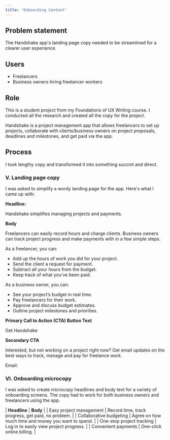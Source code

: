 ```yaml
---
title: "Onboarding Content"
---
```


## Problem statement
The Handshake app's landing page copy needed to be streamlined for a clearer user experience.

## Users
- Freelancers
- Business owners hiring freelancer workers

## Role
This is a student project from my Foundations of UX Writing course. I conducted all the research and created all the copy for the project.

Handshake is a project management app that allows freelancers to set up projects, collaborate with clients/business owners on project proposals, deadlines and milestones, and get paid via the app.

## Process
I took lengthy copy and transformed it into something succint and direct.

### V. Landing page copy
I was asked to simplify a wordy landing page for the app. Here's what I came up with:

**Headline:**

Handshake simplifies managing projects and payments.

**Body**

Freelancers can easily record hours and charge clients. Business owners can track project progress and make payments with in a few simple steps.

As a freelancer, you can:

- Add up the hours of work you did for your project.
- Send the client a request for payment.
- Subtract all your hours from the budget.
- Keep track of what you’ve been paid.

As a business owner, you can:

- See your project’s budget in real time.
- Pay freelancers for their work.
- Approve and discuss budget estimates.
- Outline project milestones and priorities.

**Primary Call to Action (CTA) Button Text**

Get Handshake

**Secondary CTA**

Interested, but not working on a project right now? Get email updates on the best ways to track, manage and pay for freelance work.

Email:

### VI. Onboarding microcopy

I was asked to create microcopy headlines and body text for a variety of onboarding screens. The copy had to work for both business owners and freelancers using the app.

| **Headline** | **Body** |
| Easy project management | Record time, track progress, get paid, no problem. |
| Collaborative budgeting | Agree on how much time and money you want to spend. |
| One-stop project tracking | Log in to easily view project progress. |
| Convenient payments | One-click online billing. |
